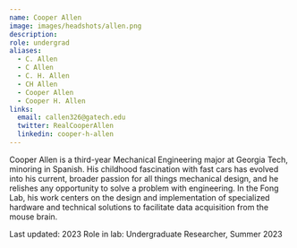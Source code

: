 ```yaml
---
name: Cooper Allen
image: images/headshots/allen.png
description: 
role: undergrad
aliases:
  - C. Allen
  - C Allen
  - C. H. Allen
  - CH Allen
  - Cooper Allen
  - Cooper H. Allen
links:
  email: callen326@gatech.edu
  twitter: RealCooperAllen
  linkedin: cooper-h-allen
---
```


Cooper Allen is a third-year Mechanical Engineering major at Georgia Tech, minoring in Spanish. His childhood fascination with fast cars has evolved into his current, broader passion for all things mechanical design, and he relishes any opportunity to solve a problem with engineering. In the Fong Lab, his work centers on the design and implementation of specialized hardware and technical solutions to facilitate data acquisition from the mouse brain.

Last updated: 2023
Role in lab: Undergraduate Researcher, Summer 2023
